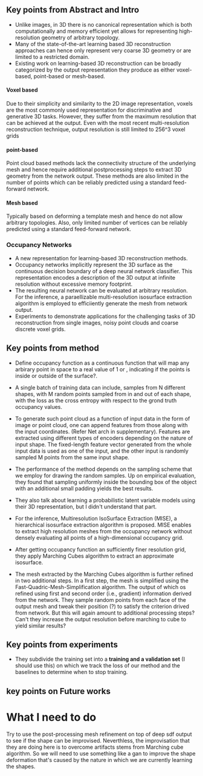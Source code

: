 ## Key points from Abstract and Intro

+ Unlike images, in 3D there is no canonical representation which is both computationally and memory efficient yet allows for representing high-resolution geometry of arbitrary topology. 
+ Many of the state-of-the-art learning based 3D reconstruction approaches can hence only represent very coarse 3D geometry or are limited to a restricted domain.
+ Existing work on learning-based 3D reconstruction can be broadly categorized by the output representation they produce as either voxel-based, point-based or mesh-based.

#### Voxel based 
Due to their simplicity and similarity to the 2D image representation, voxels are the most commonly used representation for discriminative and generative 3D tasks. However, they suffer from the maximum resolution that can be achieved at the output. Even with the most recent multi-resolution reconstruction technique, output resolution is still limited to 256^3 voxel grids

#### point-based 
Point cloud based methods lack the connectivity structure of the underlying mesh and hence require additional postprocessing steps to extract 3D geometry from the network output. These methods are also limited in the number of points which can be reliably predicted using a standard feed-forward network.

#### Mesh based
Typically based on deforming a template mesh and hence do not allow arbitrary topologies. Also, only limited number of vertices can be reliably predicted using a standard feed-forward network.

### Occupancy Networks
+ A new representation for learning-based 3D reconstruction methods.
+ Occupancy networks implicitly represent the 3D surface as the continuous decision boundary of a deep neural network classifier. This representation encodes a description of the 3D output at infinite resolution without excessive memory footprint.
+ The resulting neural network can be evaluated at arbitrary resolution. For the inference, a paraellizable multi-resolution isosurface extraction algorithm is employed to efficiiently generate the mesh from network output.
+ Experiments to demonstrate applications for the challenging tasks of 3D reconstruction from single images, noisy point clouds and coarse discrete voxel grids.

## Key points from method

+ Define occupancy function as a continuous function that will map any arbirary point in space to a real value of 1 or , indicating if the points is inside or outside of the surface?.

+ A single batch of training data can include, samples from N different shapes, with M random points sampled from in and out of each shape, with the loss as the cross entropy with respect to the grond truth occupancy values.

+ To generate such point cloud as a function of input data in the form of image or point cloud, one can append features from those along with the input coordinates. (Refer Net arch in supplementary). Features are extracted using different types of encoders depending on the nature of input shape. The fixed-length feature vector generated from the whole input data is used as one of the input, and the other input is randomly sampled M points from the same input shape.

+ The performance of the method depends on the sampling scheme that we employ for drawing the random samples. Up on empirical evaluation, they found that sampling uniformly inside the bounding box of the object with an additional small padding yields the best results.

+ They also talk about learning a probabilistic latent variable models using their 3D representation, but I didn't understand that part.

+ For the inference, Multiresolution IsoSurface Extraction (MISE), a hierarchical isosurface extraction algorithm is proposed. MISE enables to extract high resolution meshes from the occupancy network without densely evaluating all points of a high-dimensional occupancy grid.

+ After getting occupancy function an sufficiently finer resolution grid, they apply Marching Cubes algorithm to extract an approximate isosurface. 

+ The mesh extracted by the Marching Cubes algorithm is further refined in two additional steps. In a first step, the mesh is simplified using the Fast-Quadric-Mesh-Simplification algorithm. The output of which os refined using first and second order (i.e., gradient) information derived from the network. They sample random points from each face of the output mesh and tweak their position (?) to satisfy the criterion drived from network. But this will again amount to additional processing steps? Can't they increase the output resolution before marching to cube to yield similar results?



## Key points from experiments

+ They subdivide the training set into a **training and a validation set** (I should use this) on which we track the loss of our method and the baselines to determine when to stop training.


## key points on Future works


# What I need to do

Try to use the post-processing mesh refinement on top of deep sdf output to see if the shape can be improvised. Neverthless, the improvisation that they are doing here is to overcome artifacts stems from Marching cube algorithm. So we will need to use something like a gan to improve the shape deformation that's caused by the nature in which we are currently learning the shapes.




